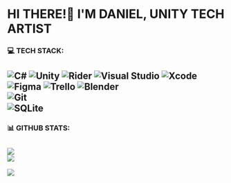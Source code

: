 # HI THERE!👋 I'M DANIEL, UNITY TECH ARTIST

### 💻 TECH STACK:
![C#](https://img.shields.io/badge/c%23-%23239120.svg?style=for-the-badge&logo=c-sharp&logoColor=white) 
![Unity](https://img.shields.io/badge/Unity-%23000000.svg?style=for-the-badge&logo=Unity&logoColor=white) 
![Rider](https://img.shields.io/badge/Rider-%23000000.svg?style=for-the-badge&logo=Rider&logoColor=white) 
![Visual Studio](https://img.shields.io/badge/Visual_Studio-%235C2D91.svg?style=for-the-badge&logo=VisualStudio&logoColor=white)
![Xcode](https://img.shields.io/badge/Xcode-%23147EFB.svg?style=for-the-badge&logo=Xcode&logoColor=white)<br/>
![Figma](https://img.shields.io/badge/figma-%23F24E1E.svg?style=for-the-badge&logo=figma&logoColor=white) 
![Trello](https://img.shields.io/badge/Trello-%23026AA7.svg?style=for-the-badge&logo=Trello&logoColor=white)
![Blender](https://img.shields.io/badge/blender-%23F5792A.svg?style=for-the-badge&logo=blender&logoColor=white) 	
![Git](https://img.shields.io/badge/git-%23F05032.svg?style=for-the-badge&logo=git&logoColor=white) 	
![SQLite](https://img.shields.io/badge/sqlite-%2307405e.svg?style=for-the-badge&logo=sqlite&logoColor=white) 
---
### 📊 GITHUB STATS:
![](https://github-readme-streak-stats.herokuapp.com/?user=danaezio&theme=dark&hide_border=true)<br/>
![](https://github-readme-stats.vercel.app/api/top-langs/?username=danaezio&theme=dark&hide_border=true&include_all_commits=true&count_private=true&layout=compact)
---
[![](https://visitcount.itsvg.in/api?id=danaezio&icon=5&color=12)](https://visitcount.itsvg.in)<br/>
